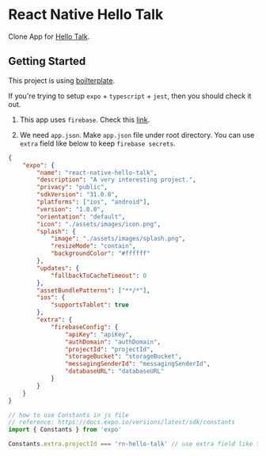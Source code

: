 # React Native Hello Talk

Clone App for [Hello Talk](https://www.hellotalk.com).

## Getting Started

This project is using [boilterplate](https://github.com/slorber/expo-typescript).

If you're trying to setup `expo` + `typescript` + `jest`, then you should check it out.

1. This app uses `firebase`. Check this [link](https://firebase.google.com/docs/web/setup).

2. We need `app.json`. Make `app.json` file under root directory. You can use `extra` field like below to keep `firebase secrets`.

```json
{
    "expo": {
        "name": "react-native-hello-talk",
        "description": "A very interesting project.",
        "privacy": "public",
        "sdkVersion": "31.0.0",
        "platforms": ["ios", "android"],
        "version": "1.0.0",
        "orientation": "default",
        "icon": "./assets/images/icon.png",
        "splash": {
            "image": "./assets/images/splash.png",
            "resizeMode": "contain",
            "backgroundColor": "#ffffff"
        },
        "updates": {
            "fallbackToCacheTimeout": 0
        },
        "assetBundlePatterns": ["**/*"],
        "ios": {
            "supportsTablet": true
        },
        "extra": {
            "firebaseConfig": {
                "apiKey": "apiKey",
                "authDomain": "authDomain",
                "projectId": "projectId",
                "storageBucket": "storageBucket",
                "messagingSenderId": "messagingSenderId",
                "databaseURL": "databaseURL"
            }
        }
    }
}
```

```js
// how to use Constants in js file
// reference: https://docs.expo.io/versions/latest/sdk/constants
import { Constants } from 'expo'

Constants.extra.projectId === 'rn-hello-talk' // use extra field like this!
```
